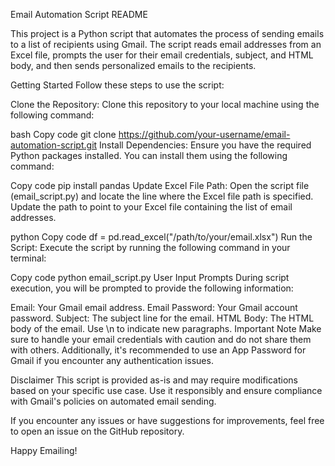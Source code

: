Email Automation Script README

This project is a Python script that automates the process of sending emails to a list of recipients using Gmail. The script reads email addresses from an Excel file, prompts the user for their email credentials, subject, and HTML body, and then sends personalized emails to the recipients.

Getting Started
Follow these steps to use the script:

Clone the Repository:
Clone this repository to your local machine using the following command:

bash
Copy code
git clone https://github.com/your-username/email-automation-script.git
Install Dependencies:
Ensure you have the required Python packages installed. You can install them using the following command:

Copy code
pip install pandas
Update Excel File Path:
Open the script file (email_script.py) and locate the line where the Excel file path is specified. Update the path to point to your Excel file containing the list of email addresses.

python
Copy code
df = pd.read_excel("/path/to/your/email.xlsx")
Run the Script:
Execute the script by running the following command in your terminal:

Copy code
python email_script.py
User Input Prompts
During script execution, you will be prompted to provide the following information:

Email: Your Gmail email address.
Email Password: Your Gmail account password.
Subject: The subject line for the email.
HTML Body: The HTML body of the email. Use \n to indicate new paragraphs.
Important Note
Make sure to handle your email credentials with caution and do not share them with others. Additionally, it's recommended to use an App Password for Gmail if you encounter any authentication issues.

Disclaimer
This script is provided as-is and may require modifications based on your specific use case. Use it responsibly and ensure compliance with Gmail's policies on automated email sending.

If you encounter any issues or have suggestions for improvements, feel free to open an issue on the GitHub repository.

Happy Emailing!